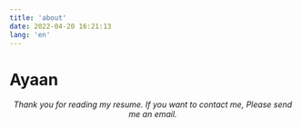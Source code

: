 ```yaml
---
title: 'about'
date: 2022-04-20 16:21:13
lang: 'en'
---
```


# Ayaan

<div align="center">

_Thank you for reading my resume. If you want to contact me, Please send me an email._

</div>
